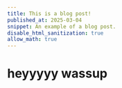 ```yaml
---
title: This is a blog post!
published_at: 2025-03-04
snippet: An example of a blog post.
disable_html_sanitization: true
allow_math: true
---
```


# heyyyyy wassup
